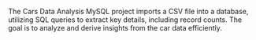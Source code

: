 
The Cars Data Analysis MySQL project imports a CSV file into a database, utilizing SQL queries to extract key details, including record counts. The goal is to analyze and derive insights from the car data efficiently.
